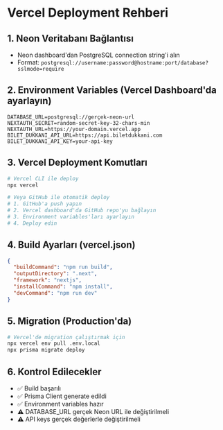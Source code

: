# Vercel Deployment Rehberi

## 1. Neon Veritabanı Bağlantısı
- Neon dashboard'dan PostgreSQL connection string'i alın
- Format: `postgresql://username:password@hostname:port/database?sslmode=require`

## 2. Environment Variables (Vercel Dashboard'da ayarlayın)
```
DATABASE_URL=postgresql://gerçek-neon-url
NEXTAUTH_SECRET=random-secret-key-32-chars-min
NEXTAUTH_URL=https://your-domain.vercel.app
BILET_DUKKANI_API_URL=https://api.biletdukkani.com
BILET_DUKKANI_API_KEY=your-api-key
```

## 3. Vercel Deployment Komutları
```bash
# Vercel CLI ile deploy
npx vercel

# Veya GitHub ile otomatik deploy
# 1. GitHub'a push yapın
# 2. Vercel dashboard'da GitHub repo'yu bağlayın
# 3. Environment variables'ları ayarlayın
# 4. Deploy edin
```

## 4. Build Ayarları (vercel.json)
```json
{
  "buildCommand": "npm run build",
  "outputDirectory": ".next",
  "framework": "nextjs",
  "installCommand": "npm install",
  "devCommand": "npm run dev"
}
```

## 5. Migration (Production'da)
```bash
# Vercel'de migration çalıştırmak için
npx vercel env pull .env.local
npx prisma migrate deploy
```

## 6. Kontrol Edilecekler
- ✅ Build başarılı
- ✅ Prisma Client generate edildi
- ✅ Environment variables hazır
- ⚠️ DATABASE_URL gerçek Neon URL ile değiştirilmeli
- ⚠️ API keys gerçek değerlerle değiştirilmeli
